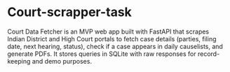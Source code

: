 # Court-scrapper-task
Court Data Fetcher is an MVP web app built with FastAPI that scrapes Indian District and High Court portals to fetch case details (parties, filing date, next hearing, status), check if a case appears in daily causelists, and generate PDFs. It stores queries in SQLite with raw responses for record-keeping and demo purposes.
